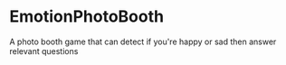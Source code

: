 # EmotionPhotoBooth
A photo booth game that can detect if you're happy or sad then answer relevant questions
